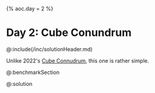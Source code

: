 {% aoc.day = 2 %}

# Day 2: Cube Conundrum

@:include(/inc/solutionHeader.md)

Unlike 2022's [Cube Connudrum](/2022/day22.md), this one is rather simple.

@:benchmarkSection

@:solution